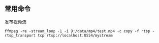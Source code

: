 ## 常用命令
发布视频流
```shell
ffmpeg -re -stream_loop -1 -i D:/data/mp4/test.mp4 -c copy -f rtsp -rtsp_transport tcp rtsp://localhost:8554/mystream
```